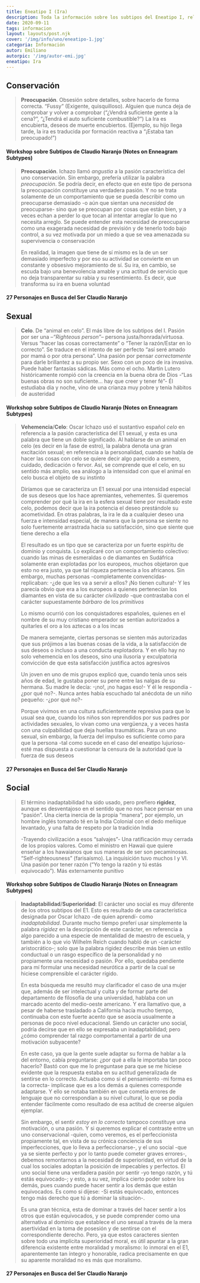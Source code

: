 ```yaml
---
title: Eneatipo I (Ira)
description: Toda la información sobre los subtipos del Eneatipo I, relacionados en torno a la ira
date: 2020-09-11
tags: informacion
layout: layouts/post.njk
cover: '/img/info/uno/eneatipo-1.jpg'
categoria: Información
autor: Emiliano
autorpic: '/img/autor-emi.jpg'
eneatipo: Ira
---
```


## Conservación

> **Preocupación**. Obsesión sobre detalles, sobre hacerlo de forma correcta. “Fussy” (Exigente, quisquilloso). Alguien que nunca deja de comprobar y volver a comprobar (“¿Vendrá suficiente gente a la cena?”, “¿Tendrá el auto suficiente combustible?”) La Ira es encubierta, deseos de muerte encubiertos. (Ejemplo, su hijo llega tarde, la ira es traducida por formación reactiva a “¡Estaba tan preocupado!”)

#### Workshop sobre Subtipos de Claudio Naranjo (Notes on Enneagram Subtypes)

> **Preocupación**. Ichazo llamó *angustia* a la pasión característica del uno conservación. Sin embargo, prefería utilizar la palabra *preocupación*. Se podría decir, en efecto que en este tipo de persona la preocupación constituye una verdadera pasión. Y no se trata solamente de un comportamiento que se pueda describir como un preocuparse demasiado -o aún que sientan una *necesidad* de preocuparse- sino que se preocupan por cosas que están bien, y a veces echan a perder lo que tocan al intentar arreglar lo que no necesita arreglo. Se puede entender esta necesidad de preocuparse como una exagerada necesidad de previsión y de tenerlo todo bajo control, a su vez motivada por un miedo a que se vea amenazada su supervivencia o conservación
>
> En realidad, la imagen que tiene de sí mismo es la de un ser demasiado imperfecto y por eso su actividad se convierte en un constante y obsesivo mejoramiento de sí. Su ira, en cambio, se escuda bajo una benevolencia amable y una actitud de servicio que no deja transparentar su rabia y su resentimiento. Es decir, que transforma su ira en buena voluntad

#### 27 Personajes en Busca del Ser Claudio Naranjo

## Sexual

> **Celo**. De “animal en celo”. El más libre de los subtipos del I. Pasión por ser una –*“Righteous person”*– persona justa/honrada/virtuosa. Versus “hacer las cosas correctamente” o “Tener la razón/Estar en lo correcto”. Se traduce en el intento de ser perfecto “así seré amado por mamá o por otra persona”. Una pasión por pensar *correctamente* para darle brillantez a su propio ser. Sexo con un poco de ira invasiva. Puede haber fantasías sádicas. Más como el ocho. Martin Lutero históricamente rompió con la creencia en la buena obra de Dios -“Las buenas obras no son suficiente… hay que creer y tener fé”- Él estudiaba día y noche, vino de una crianza muy pobre y tenía hábitos de austeridad

#### Workshop sobre Subtipos de Claudio Naranjo (Notes on Enneagram Subtypes)

>**Vehemencia**/**Celo**: Oscar Ichazo usó el sustantivo español *celo* en referencia a la pasión característica del E1 sexual, y esta es una palabra que tiene un doble significado. Al hablarse de un animal en celo (es decir en la fase de estro), la palabra denota una gran excitación sexual; en referencia a la personalidad, cuando se habla de hacer las cosas con celo se quiere decir algo parecido a esmero, cuidado, dedicación o fervor. Así, se comprende que el celo, en su sentido más amplio, sea análogo a la intensidad con que el animal en celo busca el objeto de su instinto
>
>Diríamos que se caracteriza un E1 sexual por una intensidad especial de sus deseos que los hace apremiantes, vehementes. Si queremos comprender por qué la ira en la esfera sexual tiene por resultado este celo, podemos decir que la ira potencia el deseo prestándole su acometividad. En otras palabras, la ira le da a cualquier deseo una fuerza e intensidad especial, de manera que la persona se siente no solo fuertemente arrastrada hacia su satisfacción, sino que siente que tiene derecho a ella
>
>El resultado es un tipo que se caracteriza por un fuerte espíritu de dominio y conquista. Lo explicaré con un comportamiento colectivo: cuando las minas de esmeraldas o de diamantes en Sudáfrica solamente eran explotadas por los europeos, muchos objetaron que esto no era justo, ya que tal riqueza pertenecía a los africanos. Sin embargo, muchas personas -completamente convencidas- replicaban: -¿de que les va a servir a ellos? ¡No tienen cultura!- Y les parecía obvio que era a los europeos a quienes pertenecían los diamantes en vista de su carácter *civilizado* -que contrastaba con el carácter supuestamente *bárbaro* de los *primitivos*
>
>Lo mismo ocurrió con los conquistadores españoles, quienes en el nombre de su muy cristiano emperador se sentían autorizados a quitarles el oro a los aztecas o a los incas
>
>De manera semejante, ciertas personas se sienten más autorizadas que sus prójimos a las buenas cosas de la vida, a la satisfacción de sus deseos o incluso a una conducta explotadora. Y en ello hay no solo vehemencia en los deseos, sino una ilusoria y exculpatoria convicción de que esta satisfacción justifica actos agresivos
>
>Un joven en uno de mis grupos explicó que, cuando tenía unos seis años de edad, le gustaba poner su pene entre las nalgas de su hermana. Su madre le decía: -¡no!, ¡no hagas eso!- Y él le respondía -¿por qué no?-.
>Nunca antes había escuchado tal anécdota de un niño pequeño: -¿por qué no?-
>
>Porque vivimos en una cultura suficientemente represiva para que lo usual sea que, cuando los niños son reprendidos por sus padres por actividades sexuales, lo vivan como una vergüenza, y a veces hasta con una culpabilidad que deja huellas traumáticas. Para un uno sexual, sin embargo, la fuerza del impulso es suficiente como para que la persona -tal como sucede en el caso del eneatipo lujurioso- esté mas dispuesta a cuestionar la censura de la autoridad que la fuerza de sus deseos

#### 27 Personajes en Busca del Ser Claudio Naranjo

## Social

> El término inadaptabilidad ha sido usado, pero prefiero **rigidez**, aunque es desventajoso en el sentido que no nos hace pensar en una “pasión”. Una cierta inercia de la propia “manera”, por ejemplo, un hombre inglés tomando té en la India Colonial con el dedo meñique levantado, y una falta de respeto por la tradición India
>
> -Trayendo civilización a esos “salvajes”- Una ratificación muy cerrada de los propios valores. Como el ministro en Hawaii que quiere enseñar a los hawaianos que sus maneras de ser son pecaminosas. “Self-righteousness” (farisaísmo). La inquisición tuvo muchos I y VI. Una pasión por tener razón (“Yo tengo la razón y tú estás equivocado”). Más externamente punitivo

#### Workshop sobre Subtipos de Claudio Naranjo (Notes on Enneagram Subtypes)

> **Inadaptabilidad**/**Superioridad**: El carácter uno social es muy diferente de los otros subtipos del E1. Esto es resultado de una característica designada por Oscar Ichazo -de quien aprendí- como *inadaptabilidad*. Durante mucho tiempo preferí usar simplemente la palabra *rigidez* en la descripción de este carácter, en referencia a algo parecido a una especie de mentalidad de maestro de escuela, y también a lo que vio Wilhelm Reich cuando habló de un -carácter aristocrático-; solo que la palabra rigidez describe más bien un estilo conductual o un rasgo específico de la personalidad y no propiamente una necesidad o pasión. Por ello, quedaba pendiente para mí formular una necesidad neurótica a partir de la cual se hiciese comprensible el carácter rígido.
>
> En esta búsqueda me resultó muy clarificador el caso de una mujer que, además de ser intelectual y culta y de formar parte del departamento de filosofía de una universidad, hablaba con un marcado acento del medio-oeste americano. Y era llamativo que, a pesar de haberse trasladado a California hacía mucho tiempo, continuaba con este fuerte acento que se asocia usualmente a personas de poco nivel educacional. Siendo un carácter uno social, podría decirse que en ello se expresaba un inadaptabilidad; pero ¿cómo comprender tal razgo comportamental a partir de una motivación subyacente?
>
> En este caso, ya que la gente suele adaptar su forma de hablar a la del entorno, cabía preguntarse: ¿por qué a ella le importaba tan poco hacerlo? Bastó con que me lo preguntase para que se me hiciese evidente que la respuesta estaba en su actitud generalizada de sentirse en lo correcto. Actuaba como si el pensamiento -mi forma es la correcta- implicase que es a los demás a quienes corresponde adaptarse. Y ello se notaba también en que cometía errores de lenguaje que no correspondían a su nivel cultural, lo que se podía entender fácilmente como resultado de esa actitud de creerse alguien ejemplar.
>
> Sin embargo, el sentir *estoy en lo correcto* tampoco constituye una motivación, o una pasión. Y si queremos explicar el contraste entre un uno conservacional -quien, como veremos, es el perfeccionista propiamente tal, en vista de su crónica conciencia de sus imperfecciones, que lo lleva a perfeccionarse-, y el uno social -que ya se siente perfecto y por lo tanto puede cometer graves errores-, debemos remontarnos a la necesidad de superioridad, en virtud de la cual los sociales adoptan la posición de impecables y perfectos. El uno social tiene una verdadera pasión por sentir -yo tengo razón, y tú estás equivocado-; y esto, a su vez, implica cierto poder sobre los demás, pues cuando puede hacer sentir a los demás que están equivocados. Es como si dijese: -Si estás equivocado, entonces tengo más derecho que tú a dominar la situación-.
>
> Es una gran técnica, esta de dominar a través del hacer sentir a los otros que están equivocados, y se puede comprender como una alternativa al dominio que establece el uno sexual a través de la mera asertividad en la toma de posesión y de sentirse con el correspondiente derecho. Pero, ya que estos caracteres sienten sobre todo una implícita superioridad moral, es útil apuntar a la gran diferencia existente entre moralidad y moralismo: lo inmoral en el E1, aparentemente tan íntegro y honorable, radica precisamente en que su aparente moralidad no es más que moralismo.

#### 27 Personajes en Busca del Ser Claudio Naranjo